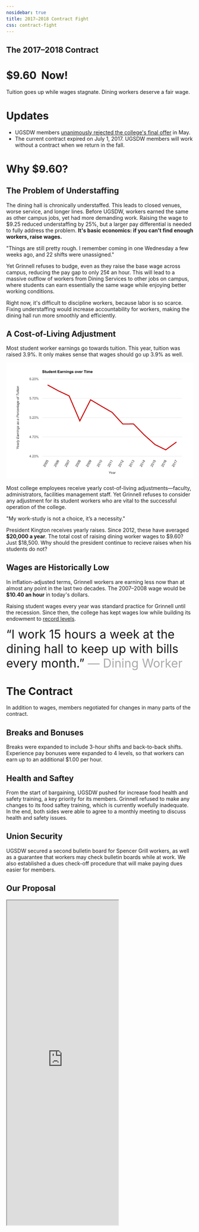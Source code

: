 ```yaml
---
nosidebar: true
title: 2017–2018 Contract Fight
css: contract-fight
---
```


<div class="text-banner">
    <h2 class="subtitle">The 2017–2018 Contract</h2>
    <h1 class="title">$9.60 &nbsp;Now!</h1>
</div>

<span>
Tuition goes up while wages stagnate. Dining workers deserve a fair wage.
</span>

# Updates
- UGSDW members [unanimously rejected the college's final
  offer](/2017/05/17/members-unanimously-reject-college-proposal/) in May.
- The current contract expired on July 1, 2017.  UGSDW members will work without
a contract when we return in the fall.


# Why $9.60?
## The Problem of Understaffing
The dining hall is chronically understaffed. This leads to closed venues, worse 
service, and longer lines. Before UGSDW, workers earned the same as other
campus jobs, yet had more demanding work.  Raising the wage to $9.25 reduced 
understaffing by 25%, but a larger pay differential is needed to fully address
the problem. **It's basic economics: if you can't find enough workers, raise
wages.**

<span class="quote">
"Things are still pretty rough. I remember coming in one Wednesday a few weeks
ago, and 22 shifts were unassigned."
</span>

Yet Grinnell refuses to budge, even as they raise the base wage across campus, 
reducing the pay gap to only 25¢ an hour.  This will lead to a massive outflow
of workers from Dining Services to other jobs on campus, where students can earn
essentially the same wage while enjoying better working conditions.

Right now, it's difficult to discipline workers, because labor is so scarce.
Fixing understaffing would increase accountability for workers, making the dining
hall run more smoothly and efficiently.

## A Cost-of-Living Adjustment
Most student worker earnings go towards tuition. This year, tuition was raised
3.9%.  It only makes sense that wages should go up 3.9% as well.

![Student wages over time, adjusted for tuition](/assets/wages_over_time.png)

Most college employees receive yearly cost-of-living adjustments—faculty,
administrators, facilities management staff. Yet Grinnell refuses to consider
any adjustment for its student workers who are vital to the successful operation
of the college.

<span class="quote">"My work-study is not a choice, it’s a necessity."</span>

President Kington receives yearly raises. Since 2012, these have averaged
**$20,000 a year**. The total cost of raising dining worker wages to $9.60?
Just $18,500. Why should the president continue to recieve raises when his
students do not?

## Wages are Historically Low
In inflation-adjusted terms, Grinnell workers are earning less now than at almost 
any point in the last two decades. The 2007–2008 wage would be **$10.40 an
hour** in today's dollars.

Raising student wages every year was standard practice for Grinnell until the
recession.  Since then, the college has kept wages low while building its
endowment to [record levels](https://www.grinnell.edu/news/external/how-grinnell-colleges-endowment-outperformed-ivy-league).

<div class="text-banner" style="font-size: 2rem">
&ldquo;I work 15 hours a week at the dining hall to keep up with bills every month.&rdquo;
<span style="color: #aaa">— Dining Worker</span>
</div>

# The Contract
In addition to wages, members negotiated for changes in many parts of the
contract.

## Breaks and Bonuses
Breaks were expanded to include 3-hour shifts and back-to-back shifts.
Experience pay bonuses were expanded to 4 levels, so that workers can earn up
to an additional $1.00 per hour.

## Health and Saftey
From the start of bargaining, UGSDW pushed for increase food health and safety
training, a key priority for its members. Grinnell refused to make any changes
to its food saftey training, which is currently woefully inadequate. In the
end, both sides were able to agree to a monthly meeting to discuss health and
safety issues.

## Union Security
UGSDW secured a second bulletin board for Spencer Grill workers, as well as a
guarantee that workers may check bulletin boards while at work. We also
established a dues check-off procedure that will make paying dues easier for
members.

## Our Proposal
<iframe height="875" src="https://docs.google.com/document/d/1nv1VywA2aAPMVVizuPF_eQaXkzMehbjCniAaL6ofx6c/preview">
</iframe><br>
